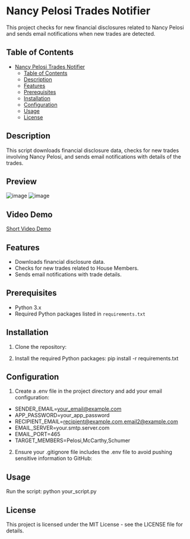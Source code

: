 # Nancy Pelosi Trades Notifier

This project checks for new financial disclosures related to Nancy Pelosi and sends email notifications when new trades are detected.

## Table of Contents

- [Nancy Pelosi Trades Notifier](#nancy-pelosi-trades-notifier)
  - [Table of Contents](#table-of-contents)
  - [Description](#description)
  - [Features](#features)
  - [Prerequisites](#prerequisites)
  - [Installation](#installation)
  - [Configuration](#configuration)
  - [Usage](#usage)
  - [License](#license)

## Description

This script downloads financial disclosure data, checks for new trades involving Nancy Pelosi, and sends email notifications with details of the trades.

## Preview
![image](https://github.com/abdkhan-git/trade-like-nancy/assets/81310252/caf9be67-0bab-4fb8-8390-b4b4539556de)
![image](https://github.com/abdkhan-git/trade-like-nancy/assets/81310252/56b9c3b7-a864-4c4f-95b2-58a395b00ed3)

## Video Demo
[Short Video Demo](https://youtu.be/FH6rDpEqSJc)

## Features

- Downloads financial disclosure data.
- Checks for new trades related to House Members.
- Sends email notifications with trade details.

## Prerequisites

- Python 3.x
- Required Python packages listed in `requirements.txt`

## Installation

1. Clone the repository:
 
2. Install the required Python packages:
pip install -r requirements.txt

## Configuration
1. Create a .env file in the project directory and add your email configuration:
- SENDER_EMAIL=your_email@example.com
- APP_PASSWORD=your_app_password
- RECIPIENT_EMAIL=recipient@example.com,email2@example.com
- EMAIL_SERVER=your.smtp.server.com
- EMAIL_PORT=465
- TARGET_MEMBERS=Pelosi,McCarthy,Schumer

2. Ensure your .gitignore file includes the .env file to avoid pushing sensitive information to GitHub:

## Usage
Run the script:
python your_script.py

## License
This project is licensed under the MIT License - see the LICENSE file for details.
